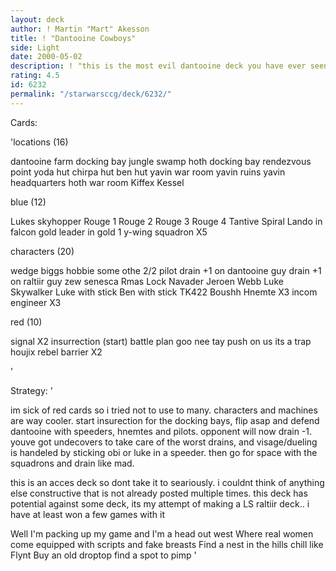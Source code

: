 ```yaml
---
layout: deck
author: ! Martin "Mart" Akesson
title: ! "Dantooine Cowboys"
side: Light
date: 2000-05-02
description: ! "this is the most evil dantooine deck you have ever seen. i have actually won some games with it too, the best dan. ops you have ever seen"
rating: 4.5
id: 6232
permalink: "/starwarsccg/deck/6232/"
---
```

Cards: 

'locations (16)

dantooine
farm
docking bay
jungle
swamp
hoth docking bay
rendezvous point
yoda hut
chirpa hut
ben hut
yavin war room
yavin ruins
yavin headquarters
hoth war room
Kiffex
Kessel

blue (12)

Lukes skyhopper
Rouge 1
Rouge 2
Rouge 3
Rouge 4
Tantive
Spiral
Lando in falcon
gold leader in gold 1
y-wing squadron X5

characters (20)

wedge
biggs
hobbie
some othe 2/2 pilot
drain +1 on dantooine guy
drain +1 on raltiir guy
zew senesca
Rmas Lock Navader
Jeroen Webb
Luke Skywalker
Luke with stick
Ben with stick
TK422
Boushh
Hnemte X3
incom engineer X3

red (10)

signal X2
insurrection (start)
battle plan
goo nee tay
push on us
its a trap
houjix
rebel barrier X2




'

Strategy: '

im sick of red cards so i tried not to use to many. characters and machines are way cooler. start insurection for the docking bays, flip asap and defend dantooine with speeders, hnemtes and pilots. opponent will now drain -1. youve got undecovers to take care of the worst drains, and visage/dueling is handeled by sticking obi or luke in a speeder. then go for space with the squadrons and drain like mad.

this is an acces deck so dont take it to seariously. i couldnt think of anything else constructive that is not already posted multiple times. this deck has potential against some deck, its my attempt of making a LS raltiir deck.. i have at least won a few games with it

Well I'm packing up my game and I'm a head out west
Where real women come equipped with scripts and fake breasts
Find a nest in the hills chill like Flynt
Buy an old droptop find a spot to pimp
'
